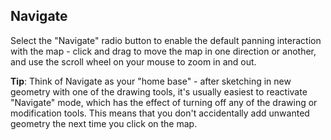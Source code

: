 ## Navigate

Select the "Navigate" radio button to enable the default panning interaction with the map - click and drag to move the map in one direction or another, and use the scroll wheel on your mouse to zoom in and out.

**Tip**: Think of Navigate as your "home base" - after sketching in new geometry with one of the drawing tools, it's usually easiest to reactivate "Navigate" mode, which has the effect of turning off any of the drawing or modification tools. This means that you don't accidentally add unwanted geometry the next time you click on the map.
